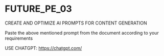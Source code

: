 # FUTURE_PE_03
CREATE AND OPTIMIZE AI PROMPTS FOR CONTENT GENERATION

Paste the above mentioned prompt from the document according to your requirements

USE CHATGPT: https://chatgpt.com/
